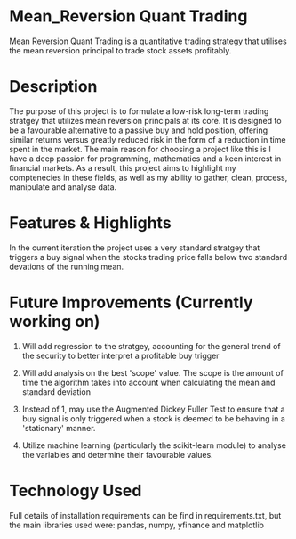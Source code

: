 # Mean_Reversion Quant Trading
Mean Reversion Quant Trading is a quantitative trading strategy that utilises the mean reversion principal to trade stock assets profitably.

# Description
The purpose of this project is to formulate a low-risk long-term trading stratgey that utilizes mean reversion principals at its core. It is designed to be a favourable alternative to a passive buy and hold position, offering similar returns versus greatly reduced risk in the form of a reduction in time spent in the market. The main reason for choosing a project like this is I have a deep passion for programming, mathematics and a keen interest in financial markets. As a result, this project aims to highlight my comptenecies in these fields, as well as my ability to gather, clean, process, manipulate and analyse data.

# Features & Highlights
In the current iteration the project uses a very standard stratgey that triggers a buy signal when the stocks trading price falls below two standard devations of the running mean.

# Future Improvements (Currently working on)

1. Will add regression to the stratgey, accounting for the general trend of the security to better interpret a profitable buy trigger

2. Will add analysis on the best 'scope' value. The scope is the amount of time the algorithm takes into account when calculating the mean and standard deviation
   
3. Instead of 1, may use the Augmented Dickey Fuller Test to ensure that a buy signal is only triggered when a stock is deemed to be behaving in a 'stationary' manner.

4. Utilize machine learning (particularly the scikit-learn module) to analyse the variables and determine their favourable values.

# Technology Used

Full details of installation requirements can be find in requirements.txt, but the main libraries used were:
pandas, numpy, yfinance and matplotlib
